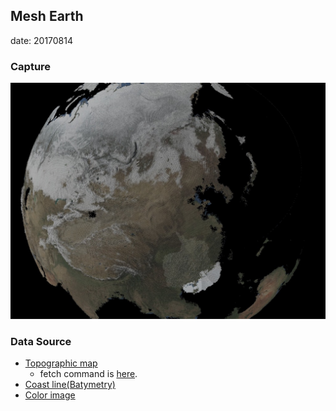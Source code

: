 ## Mesh Earth
date: 20170814

### Capture
![1](./bin/screenshot.jpg)

### Data Source
* [Topographic map](https://lta.cr.usgs.gov/GMTED2010)
    * fetch command is [here](https://code.earthengine.google.com/d905bfffd39fa362ad6d23f315214df2).
* [Coast line(Batymetry)](https://visibleearth.nasa.gov/view.php?id=73963)
* [Color image](https://visibleearth.nasa.gov/view.php?id=73909)
